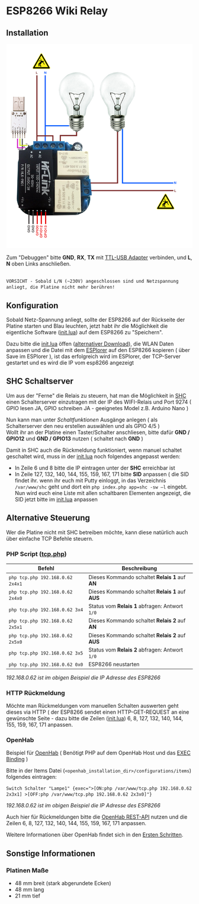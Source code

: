 # ESP8266 Wiki Relay

## Installation

![Anschluss](/anschluss.png?raw=true)

Zum "Debuggen" bitte **GND**, **RX**, **TX** mit [TTL-USB Adapter](http://www.elecfreaks.com/wiki/index.php?title=USB_to_RS232_Converter) verbinden, und **L**, **N** oben Links anschließen.

```

VORSICHT - Sobald L/N (~230V) angeschlossen sind und Netzspannung anliegt, die Platine nicht mehr berühren!

```
## Konfiguration

Sobald Netz-Spannung anliegt, sollte der ESP8266 auf der Rückseite der Platine starten und Blau leuchten, jetzt habt ihr die Möglichkeit die eigentliche Software ([init.lua](/init.lua)) auf dem ESP8266 zu "Speichern".


Dazu bitte die [init.lua](/init.lua) öffen ([alternativer Download](https://drive.google.com/file/d/0ByLsbjUPhHlycGx1UG9objRaZVE/view?usp=sharing)), die WLAN Daten anpassen und die Datei mit dem [ESPlorer](http://esp8266.ru/esplorer/) auf den ESP8266 kopieren ( über Save im ESPlorer ), ist das erfolgreich wird im ESPlorer, der TCP-Server gestartet und es wird die IP vom esp8266 angezeigt


## SHC Schaltserver

Um aus der "Ferne" die Relais zu steuern, hat man die Möglichkeit in [SHC](http://rpi-controlcenter.de/) einen Schalterserver einzutragen mit der IP des WIFI-Relais und Port 9274 ( GPIO lesen JA, GPIO schreiben JA - geeignetes Model z.B. Arduino Nano ) 

Nun kann man unter *Schaltfunktionen* Ausgänge anlegen ( als Schalterserver den neu erstellen auswählen und als GPIO 4/5 )  
Wollt ihr an der Platine einen Taster/Schalter anschliesen, bitte dafür **GND / GPIO12** und  **GND / GPIO13** nutzen ( schaltet nach **GND** ) 

Damit in SHC auch die Rückmeldung funktioniert, wenn manuel schaltet geschaltet wird, muss in der [init.lua](/init.lua) noch folgendes angepasst werden:

- In Zeile 6 und 8 bitte die IP eintragen unter der **SHC** erreichbar ist
- In Zeile 127, 132, 140, 144, 155, 159, 167, 171 bitte **SID** anpassen  ( die SID findet ihr. wenn ihr euch mit Putty einloggt, in das Verzeichnis `/var/www/shc` geht und dort ein `php index.php app=shc -sw –l` eingebt. Nun wird euch eine Liste mit allen schaltbaren Elementen angezeigt, die SID jetzt bitte im [init.lua](/init.lua) anpassen

## Alternative Steuerung

Wer die Platine nicht mit SHC betreiben möchte, kann diese natürlich auch über einfache TCP Befehle steuern.

### PHP Script ([tcp.php](/tcp.php))

| Befehl  | Beschreibung |
| ------------- | ------------- |
| `php tcp.php 192.168.0.62 2x4x1` | Dieses Kommando schaltet **Relais 1** auf **AN** |
| `php tcp.php 192.168.0.62 2x4x0` | Dieses Kommando schaltet **Relais 1** auf **AUS** |
| `php tcp.php 192.168.0.62 3x4` | Status vom **Relais 1** abfragen: Antwort `1/0` |
| `php tcp.php 192.168.0.62 2x5x1` | Dieses Kommando schaltet **Relais 2** auf **AN** |
| `php tcp.php 192.168.0.62 2x5x0` | Dieses Kommando schaltet **Relais 2** auf **AUS** |
| `php tcp.php 192.168.0.62 3x5` | Status vom **Relais 2** abfragen: Antwort `1/0` |
| `php tcp.php 192.168.0.62 0x0` | ESP8266 neustarten |

*192.168.0.62 ist im obigen Beispiel die IP Adresse des ESP8266*

### HTTP Rückmeldung

Möchte man Rückmeldungen vom manuellen Schalten auswerten geht dieses via HTTP ( der ESP8266 sendet einen HTTP-GET-REQUEST an eine gewünschte Seite - dazu bitte die Zeilen ([init.lua](/init.lua)) 6, 8, 127, 132, 140, 144, 155, 159, 167, 171 anpassen.

### OpenHab

Beispiel für [OpenHab](http://www.openhab.org/) ( Benötigt PHP auf dem OpenHab Host und das [EXEC Binding](https://github.com/openhab/openhab/wiki/Exec-Binding) )

Bitte in der Items Datei (`<openhab_installation_dir>/configurations/items`) folgendes eintragen:

```
Switch Schalter "Lampe1" {exec=">[ON:php /var/www/tcp.php 192.168.0.62 2x3x1] >[OFF:php /var/www/tcp.php 192.168.0.62 2x3x0]"}
```

*192.168.0.62 ist im obigen Beispiel die IP Adresse des ESP8266*

Auch hier für Rückmeldungen bitte die [OpenHab REST-API](https://github.com/openhab/openhab/wiki/REST-API) nutzen und die Zeilen 6, 8, 127, 132, 140, 144, 155, 159, 167, 171 anpassen.

Weitere Informationen über OpenHab findet sich in den [Ersten Schritten](https://openhabdoc.readthedocs.org/de/latest/Beispiel/).

## Sonstige Informationen

### Platinen Maße

- 48 mm breit (stark abgerundete Ecken)
- 48 mm lang
- 21 mm tief
